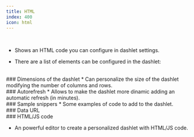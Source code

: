 ```yaml
---
title: HTML
index: 400
icon: html
---
```


    
<br />

* Shows an HTML code you can configure in dashlet settings.

* There are a list of elements can be configured in the dashlet:

<br />
### Dimensions of the dashlet
* Can personalize the size of the dashlet modifying the number of columns and rows.

<br />
### Autorefresh
* Allows to make the dashlet more dinamic adding an automatic refresh (in minutes).

<br />
### Sample snippers
* Some examples of code to add to the dashlet.

<br />
### Data URL

<br />
### HTML/JS code

* An powerful editor to create a personalized dashlet with HTML/JS code.